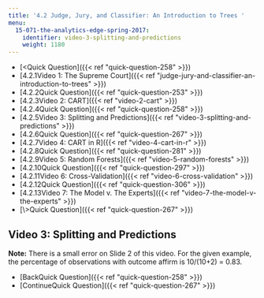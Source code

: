 ```yaml
---
title: '4.2 Judge, Jury, and Classifier: An Introduction to Trees '
menu:
  15-071-the-analytics-edge-spring-2017:
    identifier: video-3-splitting-and-predictions
    weight: 1180
---
```

*   [<Quick Question]({{< ref "quick-question-258" >}})
*   [4.2.1Video 1: The Supreme Court]({{< ref "judge-jury-and-classifier-an-introduction-to-trees" >}})
*   [4.2.2Quick Question]({{< ref "quick-question-253" >}})
*   [4.2.3Video 2: CART]({{< ref "video-2-cart" >}})
*   [4.2.4Quick Question]({{< ref "quick-question-258" >}})
*   [4.2.5Video 3: Splitting and Predictions]({{< ref "video-3-splitting-and-predictions" >}})
*   [4.2.6Quick Question]({{< ref "quick-question-267" >}})
*   [4.2.7Video 4: CART in R]({{< ref "video-4-cart-in-r" >}})
*   [4.2.8Quick Question]({{< ref "quick-question-281" >}})
*   [4.2.9Video 5: Random Forests]({{< ref "video-5-random-forests" >}})
*   [4.2.10Quick Question]({{< ref "quick-question-297" >}})
*   [4.2.11Video 6: Cross-Validation]({{< ref "video-6-cross-validation" >}})
*   [4.2.12Quick Question]({{< ref "quick-question-306" >}})
*   [4.2.13Video 7: The Model v. The Experts]({{< ref "video-7-the-model-v-the-experts" >}})
*   [\\>Quick Question]({{< ref "quick-question-267" >}})

Video 3: Splitting and Predictions
----------------------------------

**Note:** There is a small error on Slide 2 of this video. For the given example, the percentage of observations with outcome affirm is 10/(10+2) = 0.83.

*   [BackQuick Question]({{< ref "quick-question-258" >}})
*   [ContinueQuick Question]({{< ref "quick-question-267" >}})